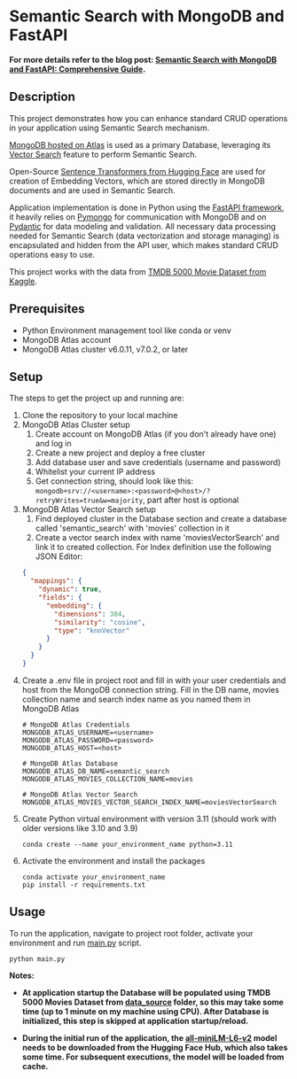 # Semantic Search with MongoDB and FastAPI

**For more details refer to the blog post: [Semantic Search with MongoDB and FastAPI: Comprehensive Guide](https://medium.com/@lukovic.aleksa96/semantic-search-with-mongodb-and-fastapi-comprehensive-guide-204bb7ba95e2).**

## Description

This project demonstrates how you can enhance standard CRUD operations in your application using Semantic Search mechanism.

[MongoDB hosted on Atlas](https://www.mongodb.com/atlas/database) is used as a primary Database, leveraging its [Vector Search](https://www.mongodb.com/products/platform/atlas-vector-search) feature to perform Semantic Search.

Open-Source [Sentence Transformers from Hugging Face](https://huggingface.co/sentence-transformers) are used for creation of Embedding Vectors, which are stored directly in MongoDB documents and are used in Semantic Search.

Application implementation is done in Python using the [FastAPI framework](https://fastapi.tiangolo.com/), it heavily relies on [Pymongo](https://www.mongodb.com/docs/drivers/pymongo/) for communication with MongoDB and on [Pydantic](https://docs.pydantic.dev/latest/) for data modeling and validation.
All necessary data processing needed for Semantic Search (data vectorization and storage managing) is encapsulated and hidden from the API user, which makes standard CRUD operations easy to use.

This project works with the data from [TMDB 5000 Movie Dataset from Kaggle](https://www.kaggle.com/datasets/tmdb/tmdb-movie-metadata).

## Prerequisites

- Python Environment management tool like conda or venv
- MongoDB Atlas account
- MongoDB Atlas cluster v6.0.11, v7.0.2, or later 

## Setup

The steps to get the project up and running are:

1. Clone the repository to your local machine
2. MongoDB Atlas Cluster setup
   1. Create account on MongoDB Atlas (if you don't already have one) and log in
   2. Create a new project and deploy a free cluster
   3. Add database user and save credentials (username and password)
   4. Whitelist your current IP address
   5. Get connection string, should look like this: `mongodb+srv://<username>:<password>@<host>/?retryWrites=true&w=majority`, part after host is optional
3. MongoDB Atlas Vector Search setup
   1. Find deployed cluster in the Database section and create a database called 'semantic_search' with 'movies' collection in it
   2. Create a vector search index with name 'moviesVectorSearch' and link it to created collection. For Index definition use the following JSON Editor:
   ```json
   {
     "mappings": {
       "dynamic": true,
       "fields": {
         "embedding": {
           "dimensions": 384,
           "similarity": "cosine",
           "type": "knnVector"
         }
       }
     }
   }
   ```
4. Create a .env file in project root and fill in with your user credentials and host from the MongoDB connection string. Fill in the DB name, movies collection name and search index name as you named them in MongoDB Atlas
   ``` dotenv
   # MongoDB Atlas Credentials
   MONGODB_ATLAS_USERNAME=<username>
   MONGODB_ATLAS_PASSWORD=<password>
   MONGODB_ATLAS_HOST=<host>
   
   # MongoDB Atlas Database
   MONGODB_ATLAS_DB_NAME=semantic_search
   MONGODB_ATLAS_MOVIES_COLLECTION_NAME=movies
   
   # MongoDB Atlas Vector Search
   MONGODB_ATLAS_MOVIES_VECTOR_SEARCH_INDEX_NAME=moviesVectorSearch
   ```
5. Create Python virtual environment with version 3.11 (should work with older versions like 3.10 and 3.9)
   ``` commandline
   conda create --name your_environment_name python=3.11
   ```
6. Activate the environment and install the packages
   ``` commandline
   conda activate your_environment_name
   pip install -r requirements.txt
   ```

## Usage

To run the application, navigate to project root folder, activate your environment and run [main.py](main.py) script.
```commandline
python main.py
```

**Notes:**
- **At application startup the Database will be populated using TMDB 5000 Movies Dataset from [data_source](data_source) folder, 
so this may take some time (up to 1 minute on my machine using CPU). 
After Database is initialized, this step is skipped at application startup/reload.**


- **During the initial run of the application, the [all-miniLM-L6-v2](https://huggingface.co/sentence-transformers/all-MiniLM-L6-v2) 
model needs to be downloaded from the Hugging Face Hub, which also takes some time. 
For subsequent executions, the model will be loaded from cache.**